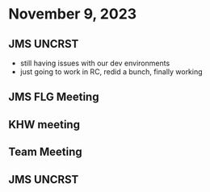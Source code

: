 # November 9, 2023

## JMS UNCRST
- still having issues with our dev environments
- just going to work in RC, redid a bunch, finally working

## JMS FLG Meeting

## KHW meeting

## Team Meeting

## JMS UNCRST
